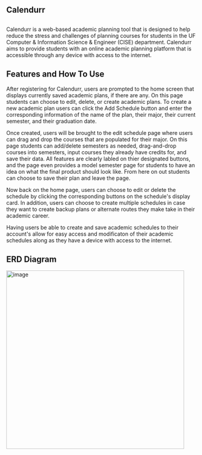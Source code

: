 ## Calendurr

##

Calendurr is a web-based academic planning tool that is designed to help reduce the stress and challenges of planning courses for students in the UF Computer & Information Science & Engineer (CISE) department. Calendurr aims to provide students with an online academic planning platform that is accessible through any device with access to the internet. 

## Features and How To Use

After registering for Calendurr, users are prompted to the home screen that displays currently saved academic plans, if there are any. On this page students can choose to edit, delete, or create academic plans. To create a new academic plan users can click the Add Schedule button and enter the corresponding information of the name of the plan, their major, their current semester, and their graduation date.

Once created, users will be brought to the edit schedule page where users can drag and drop the courses that are populated for their major. On this page students can add/delete semesters as needed, drag-and-drop courses into semesters, input courses they already have credits for, and save their data. All features are clearly labled on thier designated buttons, and the page even provides a model semester page for students to have an idea on what the final product should look like. From here on out students can choose to save their plan and leave the page.

Now back on the home page, users can choose to edit or delete the schedule by clicking the corresponding buttons on the schedule's display card. In addition, users can choose to create multiple schedules in case they want to create backup plans or alternate routes they make take in their academic career. 

Having users be able to create and save academic schedules to their account's allow for easy access and modificaton of their academic schedules along as they have a device with access to the internet. 

## ERD Diagram 

<img width="470" alt="image" src="https://github.com/user-attachments/assets/13b11aef-793a-4c68-a0ff-ca430fd38347" />

